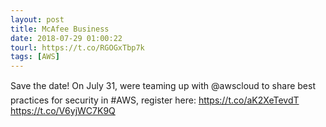 ```yaml
---
layout: post
title: McAfee Business
date: 2018-07-29 01:00:22
tourl: https://t.co/RGOGxTbp7k
tags: [AWS]
---
```

Save the date! On July 31, were teaming up with @awscloud to share best practices for security in #AWS, register here: https://t.co/aK2XeTevdT https://t.co/V6yjWC7K9Q